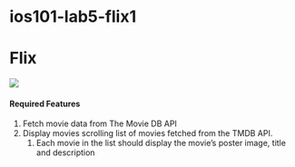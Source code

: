 # ios101-lab5-flix1

# Flix

![](https://github.com/Jsmith4523/Flix/blob/main/Kapture%202024-04-02%20at%2002.52.36.gif)

#### Required Features

1. Fetch movie data from The Movie DB API
1. Display movies scrolling list of movies fetched from the TMDB API.
   1. Each movie in the list should display the movie’s poster image, title and description
